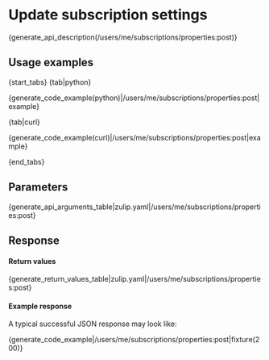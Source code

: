 # Update subscription settings

{generate_api_description(/users/me/subscriptions/properties:post)}

## Usage examples

{start_tabs}
{tab|python}

{generate_code_example(python)|/users/me/subscriptions/properties:post|example}

{tab|curl}

{generate_code_example(curl)|/users/me/subscriptions/properties:post|example}

{end_tabs}

## Parameters

{generate_api_arguments_table|zulip.yaml|/users/me/subscriptions/properties:post}

## Response

#### Return values

{generate_return_values_table|zulip.yaml|/users/me/subscriptions/properties:post}

#### Example response

A typical successful JSON response may look like:

{generate_code_example|/users/me/subscriptions/properties:post|fixture(200)}
